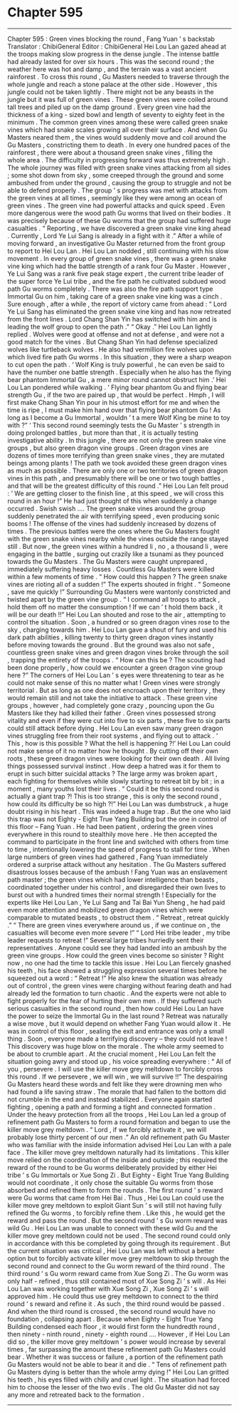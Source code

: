 
# Chapter 595


---

Chapter 595 : Green vines blocking the round , Fang Yuan ’ s backstab
Translator :
ChibiGeneral
Editor :
ChibiGeneral
Hei Lou Lan gazed ahead at the troops making slow progress in the dense jungle .
The intense battle had already lasted for over six hours .
This was the second round ; the weather here was hot and damp , and the terrain was a vast ancient rainforest .
To cross this round , Gu Masters needed to traverse through the whole jungle and reach a stone palace at the other side .
However , this jungle could not be taken lightly .
There might not be any beasts in the jungle but it was full of green vines .
These green vines were coiled around tall trees and piled up on the damp ground . Every green vine had the thickness of a king - sized bowl and length of seventy to eighty feet in the minimum .
The common green vines among these were called green snake vines which had snake scales growing all over their surface . And when Gu Masters neared them , the vines would suddenly move and coil around the Gu Masters , constricting them to death .
In every one hundred paces of the rainforest , there were about a thousand green snake vines , filling the whole area .
The difficulty in progressing forward was thus extremely high .
The whole journey was filled with green snake vines attacking from all sides ; some shot down from sky , some creeped through the ground and some ambushed from under the ground , causing the group to struggle and not be able to defend properly .
The group ’ s progress was met with attacks from the green vines at all times , seemingly like they were among an ocean of green vines .
The green vine had powerful attacks and quick speed . Even more dangerous were the wood path Gu worms that lived on their bodies . It was precisely because of these Gu worms that the group had suffered huge casualties .
“ Reporting , we have discovered a green snake vine king ahead . Currently , Lord Ye Lui Sang is already in a fight with it .” After a while of moving forward , an investigative Gu Master returned from the front group to report to Hei Lou Lan .
Hei Lou Lan nodded , still continuing with his slow movement .
In every group of green snake vines , there was a green snake vine king which had the battle strength of a rank four Gu Master .
However , Ye Lui Sang was a rank five peak stage expert , the current tribe leader of the super force Ye Lui tribe , and the fire path he cultivated subdued wood path Gu worms completely . There was also the fire path support type Immortal Gu on him , taking care of a green snake vine king was a cinch .
Sure enough , after a while , the report of victory came from ahead : “ Lord Ye Lui Sang has eliminated the green snake vine king and has now retreated from the front lines . Lord Chang Shan Yin has switched with him and is leading the wolf group to open the path .”
“ Okay .” Hei Lou Lan lightly replied .
Wolves were good at offense and not at defense , and were not a good match for the vines . But Chang Shan Yin had defense specialized wolves like turtleback wolves . He also had vermillion fire wolves upon which lived fire path Gu worms . In this situation , they were a sharp weapon to cut open the path .
‘ Wolf King is truly powerful , he can even be said to have the number one battle strength . Especially when he also has the flying bear phantom Immortal Gu , a mere minor round cannot obstruct him .’ Hei Lou Lan pondered while walking .
‘ Flying bear phantom Gu and flying bear strength Gu , if the two are paired up , that would be perfect . Hmph , I will first make Chang Shan Yin pour in his utmost effort for me and when the time is ripe , I must make him hand over that flying bear phantom Gu ! As long as I become a Gu Immortal , wouldn ’ t a mere Wolf King be mine to toy with ?”
‘ This second round seemingly tests the Gu Master ’ s strength in doing prolonged battles , but more than that , it is actually testing investigative ability . In this jungle , there are not only the green snake vine groups , but also green dragon vine groups . Green dragon vines are dozens of times more terrifying than green snake vines , they are mutated beings among plants ! The path we took avoided these green dragon vines as much as possible . There are only one or two territories of green dragon vines in this path , and presumably there will be one or two tough battles , and that will be the greatest difficulty of this round .”
Hei Lou Lan felt proud : ‘ We are getting closer to the finish line , at this speed , we will cross this round in an hour !”
He had just thought of this when suddenly a change occurred .
Swish swish ….
The green snake vines around the group suddenly penetrated the air with terrifying speed , even producing sonic booms !
The offense of the vines had suddenly increased by dozens of times .
The previous battles were the ones where the Gu Masters fought with the green snake vines nearby while the vines outside the range stayed still .
But now , the green vines within a hundred li , no , a thousand li , were engaging in the battle , surging out crazily like a tsunami as they pounced towards the Gu Masters .
The Gu Masters were caught unprepared , immediately suffering heavy losses . Countless Gu Masters were killed within a few moments of time .
“ How could this happen ? The green snake vines are rioting all of a sudden !” The experts shouted in fright .
“ Someone , save me quickly !” Surrounding Gu Masters were wantonly constricted and twisted apart by the green vine group .
“ I command all troops to attack , hold them off no matter the consumption ! If we can ’ t hold them back , it will be our death !!” Hei Lou Lan shouted and rose to the air , attempting to control the situation .
Soon , a hundred or so green dragon vines rose to the sky , charging towards him .
Hei Lou Lan gave a shout of fury and used his dark path abilities , killing twenty to thirty green dragon vines instantly before moving towards the ground .
But the ground was also not safe , countless green snake vines and green dragon vines broke through the soil , trapping the entirety of the troops .
“ How can this be ? The scouting had been done properly , how could we encounter a green dragon vine group here ?” The corners of Hei Lou Lan ’ s eyes were threatening to tear as he could not make sense of this no matter what !
Green vines were strongly territorial . But as long as one does not encroach upon their territory , they would remain still and not take the initiative to attack .
These green vine groups , however , had completely gone crazy , pouncing upon the Gu Masters like they had killed their father .
Green vines possessed strong vitality and even if they were cut into five to six parts , these five to six parts could still attack before dying . Hei Lou Lan even saw many green dragon vines struggling free from their root systems , and flying out to attack .
‘ This , how is this possible ? What the hell is happening ?!’ Hei Lou Lan could not make sense of it no matter how he thought . By cutting off their own roots , these green dragon vines were looking for their own death .
All living things possessed survival instinct .
How deep a hatred was it for them to erupt in such bitter suicidal attacks ?
The large army was broken apart , each fighting for themselves while slowly starting to retreat bit by bit ; in a moment , many youths lost their lives .
“ Could it be this second round is actually a giant trap ?! This is too strange , this is only the second round , how could its difficulty be so high ?!” Hei Lou Lan was dumbstruck , a huge doubt rising in his heart .
This was indeed a huge trap .
But the one who laid this trap was not Eighty - Eight True Yang Building but the one in control of this floor – Fang Yuan .
He had been patient , ordering the green vines everywhere in this round to stealthily move here . He then accepted the command to participate in the front line and switched with others from time to time , intentionally lowering the speed of progress to stall for time .
When large numbers of green vines had gathered , Fang Yuan immediately ordered a surprise attack without any hesitation .
The Gu Masters suffered disastrous losses because of the ambush !
Fang Yuan was an enslavement path master ; the green vines which had lower intelligence than beasts , coordinated together under his control , and disregarded their own lives to burst out with a hundred times their normal strength !
Especially for the experts like Hei Lou Lan , Ye Lui Sang and Tai Bai Yun Sheng , he had paid even more attention and mobilized green dragon vines which were comparable to mutated beasts , to obstruct them .
“ Retreat , retreat quickly .”
“ There are green vines everywhere around us , if we continue on , the casualties will become even more severe !”
“ Lord Hei tribe leader , my tribe leader requests to retreat !”
Several large tribes hurriedly sent their representatives .
Anyone could see they had landed into an ambush by the green vine groups . How could the green vines become so sinister ? Right now , no one had the time to tackle this issue .
Hei Lou Lan fiercely gnashed his teeth , his face showed a struggling expression several times before he squeezed out a word : “ Retreat !”
He also knew the situation was already out of control , the green vines were charging without fearing death and had already led the formation to turn chaotic . And the experts were not able to fight properly for the fear of hurting their own men .
If they suffered such serious casualties in the second round , then how could Hei Lou Lan have the power to seize the Immortal Gu in the last round ?
Retreat was naturally a wise move , but it would depend on whether Fang Yuan would allow it .
He was in control of this floor , sealing the exit and entrance was only a small thing .
Soon , everyone made a terrifying discovery – they could not leave !
This discovery was huge blow on the morale .
The whole army seemed to be about to crumble apart .
At the crucial moment , Hei Lou Lan felt the situation going awry and stood up , his voice spreading everywhere : “ All of you , persevere . I will use the killer move grey meltdown to forcibly cross this round . If we persevere , we will win , we will survive !!”
The despairing Gu Masters heard these words and felt like they were drowning men who had found a life saving straw .
The morale that had fallen to the bottom did not crumble in the end and instead stabilized .
Everyone again started fighting , opening a path and forming a tight and connected formation .
Under the heavy protection from all the troops , Hei Lou Lan led a group of refinement path Gu Masters to form a round formation and began to use the killer move grey meltdown .
“ Lord , if we forcibly activate it , we will probably lose thirty percent of our men .” An old refinement path Gu Master who was familiar with the inside information advised Hei Lou Lan with a pale face .
The killer move grey meltdown naturally had its limitations .
This killer move relied on the coordination of the inside and outside ; this required the reward of the round to be Gu worms deliberately provided by either Hei tribe ’ s Gu Immortals or Xue Song Zi .
But Eighty - Eight True Yang Building would not coordinate , it only chose the suitable Gu worms from those absorbed and refined them to form the rounds .
The first round ’ s reward were Gu worms that came from Hei Bai . Thus , Hei Lou Lan could use the killer move grey meltdown to exploit Giant Sun ’ s will still not having fully refined the Gu worms , to forcibly refine them . Like this , he would get the reward and pass the round .
But the second round ’ s Gu worm reward was wild Gu . Hei Lou Lan was unable to connect with these wild Gu and the killer move grey meltdown could not be used .
The second round could only in accordance with this be completed by going through its requirement .
But the current situation was critical , Hei Lou Lan was left without a better option but to forcibly activate killer move grey meltdown to skip through the second round and connect to the Gu worm reward of the third round .
The third round ’ s Gu worm reward came from Xue Song Zi . The Gu worm was only half - refined , thus still contained most of Xue Song Zi ’ s will .
As Hei Lou Lan was working together with Xue Song Zi , Xue Song Zi ’ s will approved him . He could thus use grey meltdown to connect to the third round ’ s reward and refine it .
As such , the third round would be passed . And when the third round is crossed , the second round would have no foundation , collapsing apart . Because when Eighty - Eight True Yang Building condensed each floor , it would first form the hundredth round , then ninety - ninth round , ninety - eighth round ….
However , if Hei Lou Lan did so , the killer move grey meltdown ’ s power would increase by several times , far surpassing the amount these refinement path Gu Masters could bear .
Whether it was success or failure , a portion of the refinement path Gu Masters would not be able to bear it and die .
“ Tens of refinement path Gu Masters dying is better than the whole army dying !” Hei Lou Lan gritted his teeth , his eyes filled with chilly and cruel light . The situation had forced him to choose the lesser of the two evils .
The old Gu Master did not say any more and retreated back to the formation .

---

